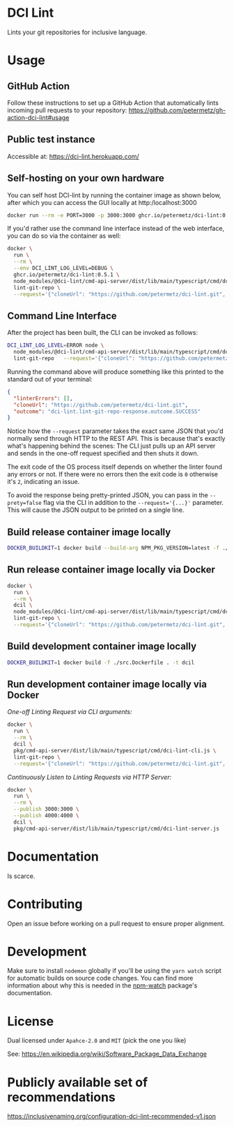 
# DCI Lint

Lints your git repositories for inclusive language.

# Usage

## GitHub Action

Follow these instructions to set up a GitHub Action that automatically lints incoming pull requests to your repository: https://github.com/petermetz/gh-action-dci-lint#usage

## Public test instance

Accessible at: https://dci-lint.herokuapp.com/

## Self-hosting on your own hardware

You can self host DCI-lint by running the container image as shown below,
after which you can access the GUI locally at http:/localhost:3000

```sh
docker run --rm -e PORT=3000 -p 3000:3000 ghcr.io/petermetz/dci-lint:0.5.1
```

If you'd rather use the command line interface instead of the web interface,
you can do so via the container as well:

```sh
docker \
  run \
  --rm \
  --env DCI_LINT_LOG_LEVEL=DEBUG \
  ghcr.io/petermetz/dci-lint:0.5.1 \
  node_modules/@dci-lint/cmd-api-server/dist/lib/main/typescript/cmd/dci-lint-cli.js \
  lint-git-repo \
  --request='{"cloneUrl": "https://github.com/petermetz/dci-lint.git", "targetPhrasePatterns": ["something-mean"]}'
```


## Command Line Interface

After the project has been built, the CLI can be invoked as follows:

```sh
DCI_LINT_LOG_LEVEL=ERROR node \
  node_modules/@dci-lint/cmd-api-server/dist/lib/main/typescript/cmd/dci-lint-cli.js   \
  lint-git-repo   --request='{"cloneUrl": "https://github.com/petermetz/dci-lint.git", "targetPhrasePatterns": ["something-mean"], "checkoutArgs": ["v0.5.0"]}'
```

Running the command above will produce something like this printed to the standard out of your terminal:
```json
{
  "linterErrors": [],
  "cloneUrl": "https://github.com/petermetz/dci-lint.git",
  "outcome": "dci-lint.lint-git-repo-response.outcome.SUCCESS"
}
```

Notice how the `--request` parameter takes the
exact same JSON that you'd normally send
through HTTP to the REST API. This is because
that's exactly what's happening behind the scenes:
The CLI just pulls up an API server and sends in
the one-off request specified and then shuts it down.

The exit code of the OS process itself depends on
whether the linter found any errors or not.
If there were no errors then the exit code is `0`
otherwise it's `2`, indicating an issue.

To avoid the response being pretty-printed JSON, you can pass in the `--prety=false` flag via the CLI in addition to the `--request='{...}'` parameter. This will cause the JSON output to be printed on a single line.

## Build release container image locally

```sh
DOCKER_BUILDKIT=1 docker build --build-arg NPM_PKG_VERSION=latest -f ./Dockerfile . -t dcil
```

## Run release container image locally via Docker

```sh
docker \
  run \
  --rm \
  dcil \
  node_modules/@dci-lint/cmd-api-server/dist/lib/main/typescript/cmd/dci-lint-cli.js \
  lint-git-repo \
  --request='{"cloneUrl": "https://github.com/petermetz/dci-lint.git", "targetPhrasePatterns": ["something-mean"]}'
```

## Build development container image locally

```sh
DOCKER_BUILDKIT=1 docker build -f ./src.Dockerfile . -t dcil
```

## Run development container image locally via Docker

*One-off Linting Request via CLI arguments:*

```sh
docker \
  run \
  --rm \
  dcil \
  pkg/cmd-api-server/dist/lib/main/typescript/cmd/dci-lint-cli.js \
  lint-git-repo \
  --request='{"cloneUrl": "https://github.com/petermetz/dci-lint.git", "targetPhrasePatterns": ["something-mean"]}'
```

*Continuously Listen to Linting Requests via HTTP Server:*

```sh
docker \
  run \
  --rm \
  --publish 3000:3000 \
  --publish 4000:4000 \
  dcil \
  pkg/cmd-api-server/dist/lib/main/typescript/cmd/dci-lint-server.js
```

# Documentation

Is scarce.

# Contributing

Open an issue before working on a pull request to ensure proper alignment.

# Development

Make sure to install `nodemon` globally if you'll be using the `yarn watch` script
for automatic builds on source code changes.
You can find more information about why this is needed in the [npm-watch](https://github.com/M-Zuber/npm-watch#common-issues) package's documentation.

# License

Dual licensed under `Apahce-2.0` and `MIT` (pick the one you like)

See: https://en.wikipedia.org/wiki/Software_Package_Data_Exchange


# Publicly available set of recommendations

 https://inclusivenaming.org/configuration-dci-lint-recommended-v1.json
